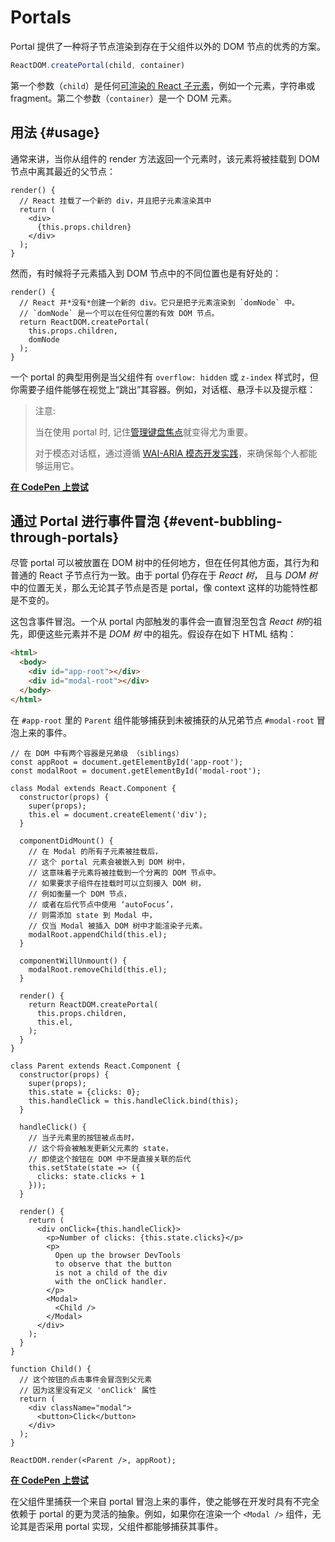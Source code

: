 #	Portals

Portal 提供了一种将子节点渲染到存在于父组件以外的 DOM 节点的优秀的方案。

```js
ReactDOM.createPortal(child, container)
```

第一个参数（`child`）是任何[可渲染的 React 子元素](/docs/react-component.html#render)，例如一个元素，字符串或 fragment。第二个参数（`container`）是一个 DOM 元素。

## 用法 {#usage}

通常来讲，当你从组件的 render 方法返回一个元素时，该元素将被挂载到 DOM 节点中离其最近的父节点：

```js{4,6}
render() {
  // React 挂载了一个新的 div，并且把子元素渲染其中
  return (
    <div>
      {this.props.children}
    </div>
  );
}
```

然而，有时候将子元素插入到 DOM 节点中的不同位置也是有好处的：

```js{6}
render() {
  // React 并*没有*创建一个新的 div。它只是把子元素渲染到 `domNode` 中。
  // `domNode` 是一个可以在任何位置的有效 DOM 节点。
  return ReactDOM.createPortal(
    this.props.children,
    domNode
  );
}
```

一个 portal 的典型用例是当父组件有 `overflow: hidden` 或 `z-index` 样式时，但你需要子组件能够在视觉上“跳出”其容器。例如，对话框、悬浮卡以及提示框：

> 注意:
> 
> 当在使用 portal 时, 记住[管理键盘焦点](/docs/accessibility.html#programmatically-managing-focus)就变得尤为重要。
>
> 对于模态对话框，通过遵循 [WAI-ARIA 模态开发实践](https://www.w3.org/TR/wai-aria-practices-1.1/#dialog_modal)，来确保每个人都能够运用它。

[**在 CodePen 上尝试**](https://codepen.io/gaearon/pen/yzMaBd)

## 通过 Portal 进行事件冒泡 {#event-bubbling-through-portals}

尽管 portal 可以被放置在 DOM 树中的任何地方，但在任何其他方面，其行为和普通的 React 子节点行为一致。由于 portal 仍存在于 *React 树*， 且与 *DOM 树* 中的位置无关，那么无论其子节点是否是 portal，像 context 这样的功能特性都是不变的。

这包含事件冒泡。一个从 portal 内部触发的事件会一直冒泡至包含 *React 树*的祖先，即便这些元素并不是 *DOM 树* 中的祖先。假设存在如下 HTML 结构：

```html
<html>
  <body>
    <div id="app-root"></div>
    <div id="modal-root"></div>
  </body>
</html>
```

在 `#app-root` 里的 `Parent` 组件能够捕获到未被捕获的从兄弟节点 `#modal-root` 冒泡上来的事件。

```js{28-31,42-49,53,61-63,70-71,74}
// 在 DOM 中有两个容器是兄弟级 （siblings）
const appRoot = document.getElementById('app-root');
const modalRoot = document.getElementById('modal-root');

class Modal extends React.Component {
  constructor(props) {
    super(props);
    this.el = document.createElement('div');
  }

  componentDidMount() {
    // 在 Modal 的所有子元素被挂载后，
    // 这个 portal 元素会被嵌入到 DOM 树中，
    // 这意味着子元素将被挂载到一个分离的 DOM 节点中。
    // 如果要求子组件在挂载时可以立刻接入 DOM 树，
    // 例如衡量一个 DOM 节点，
    // 或者在后代节点中使用 ‘autoFocus’，
    // 则需添加 state 到 Modal 中，
    // 仅当 Modal 被插入 DOM 树中才能渲染子元素。
    modalRoot.appendChild(this.el);
  }

  componentWillUnmount() {
    modalRoot.removeChild(this.el);
  }

  render() {
    return ReactDOM.createPortal(
      this.props.children,
      this.el,
    );
  }
}

class Parent extends React.Component {
  constructor(props) {
    super(props);
    this.state = {clicks: 0};
    this.handleClick = this.handleClick.bind(this);
  }

  handleClick() {
    // 当子元素里的按钮被点击时，
    // 这个将会被触发更新父元素的 state，
    // 即使这个按钮在 DOM 中不是直接关联的后代
    this.setState(state => ({
      clicks: state.clicks + 1
    }));
  }

  render() {
    return (
      <div onClick={this.handleClick}>
        <p>Number of clicks: {this.state.clicks}</p>
        <p>
          Open up the browser DevTools
          to observe that the button
          is not a child of the div
          with the onClick handler.
        </p>
        <Modal>
          <Child />
        </Modal>
      </div>
    );
  }
}

function Child() {
  // 这个按钮的点击事件会冒泡到父元素
  // 因为这里没有定义 'onClick' 属性
  return (
    <div className="modal">
      <button>Click</button>
    </div>
  );
}

ReactDOM.render(<Parent />, appRoot);
```

[**在 CodePen 上尝试**](https://codepen.io/gaearon/pen/jGBWpE)

在父组件里捕获一个来自 portal 冒泡上来的事件，使之能够在开发时具有不完全依赖于 portal 的更为灵活的抽象。例如，如果你在渲染一个 `<Modal />` 组件，无论其是否采用 portal 实现，父组件都能够捕获其事件。
